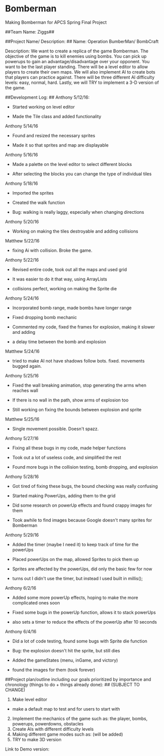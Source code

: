 # Bomberman #
Making Bomberman for APCS Spring Final Project

##Team Name: Ziggs##

##Project Name/ Description: ##
Name: Operation BumberMan/ BombCraft

Description: We want to create a replica of the game Bomberman. The objective of the game
is to kill enemies using bombs. You can pick up powerups to gain an advantage/disadvantage 
over your opponent. You want to be the last player standing. There will be a level editor 
to allow players to create their own maps. We will also implement AI to create bots that players
can practice against. There will be three different AI difficulty levels: easy, normal, hard. 
Lastly, we will TRY to implement a 3-D version of the game. 

##Development Log: ##
Anthony 5/12/16:

- Started working on level editor

- Made the Tile class and added functionality

Anthony 5/14/16

- Found and resized the necessary sprites

- Made it so that sprites and map are displayable

Anthony 5/16/16

- Made a palette on the level editor to select different blocks

- After selecting the blocks you can change the type of individual tiles

Anthony 5/18/16

- Imported the sprites

- Created the walk function

- Bug: walking is really laggy, especially when changing directions

Anthony 5/20/16

- Working on making the tiles destroyable and adding collisions

Matthew 5/22/16

- fixing Ai with collision. Broke the game.

Anthony 5/22/16

- Revised entire code, took out all the maps and used grid

- It was easier to do it that way, using ArrayLists

- collisions perfect, working on making the Sprite die

Anthony 5/24/16

- Incorporated bomb range, made bombs have longer range

- Fixed dropping bomb mechanic 

- Commented my code, fixed the frames for explosion, making it slower and adding

- a delay time between the bomb and explosion

Matthew 5/24/16

- tried to make AI not have shadows follow bots. fixed. movements bugged again.

Anthony 5/25/16

- Fixed the wall breaking animation, stop generating the arms when reaches wall

- If there is no wall in the path, show arms of explosion too

- Still working on fixing the bounds between explosion and sprite

Matthew 5/25/16

- Single movement possible. Doesn't spazz.

Anthony 5/27/16

- Fixing all these bugs in my code, made helper functions 

- Took out a lot of useless code, and simplified the rest

- Found more bugs in the collision testing, bomb dropping, and explosion

Anthony 5/28/16

- Got tired of fixing these bugs, the bound checking was really confusing

- Started making PowerUps, adding them to the grid 

- Did some research on powerUp effects and found crappy images for them

- Took awhile to find images because Google doesn't many sprites for Bomberman

Anthony 5/29/16

- Added the timer (maybe I need it) to keep track of time for the powerUps

- Placed powerUps on the map, allowed Sprites to pick them up

- Sprites are affected by the powerUps, did only the basic few for now

- turns out I didn't use the timer, but instead I used built in millis();

Anthony 6/2/16

- Added some more powerUp effects, hoping to make the more complicated ones soon

- Fixed some bugs in the powerUp function, allows it to stack powerUps

- also sets a timer to reduce the effects of the powerUp after 10 seconds

Anthony 6/4/16

- Did a lot of code testing, found some bugs with Sprite die function

- Bug: the explosion doesn't hit the sprite, but still dies

- Added the gameStates (menu, inGame, and victory) 

- found the images for them (took forever)


##Project plan/outline including our goals prioritized by importance and chronology (things to do + things already done): ##
(SUBJECT TO CHANGE)

1. Make level editor
- make a default map to test and for users to start with
2. Implement the mechanics of the game such as: the player, bombs, powerups, powerdowns, obstacles
3. Create AIs with different difficulty levels
4. Making different game modes such as: (will be added)
5. TRY to make 3D version


Link to Demo version:
